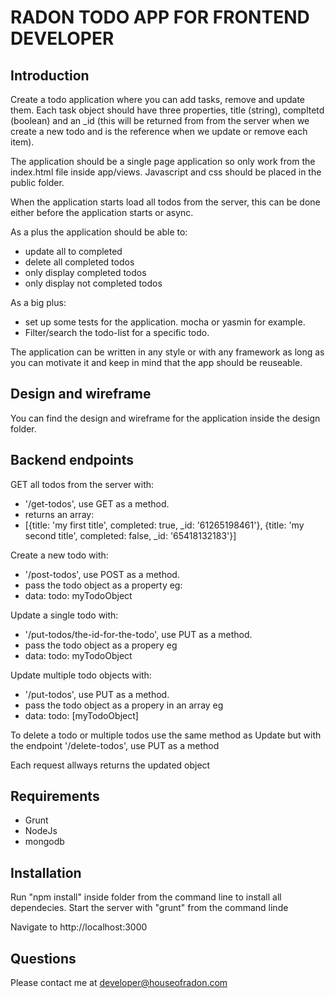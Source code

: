 RADON TODO APP FOR FRONTEND DEVELOPER
=================

## Introduction

Create a todo application where you can add tasks, remove and update them. 
Each task object should have three properties, title (string), compltetd (boolean) and an _id (this will be returned from from the server when we create a new todo and is the reference when we update or remove each item).

The application should be a single page application so only work from the index.html file inside app/views.
Javascript and css should be placed in the public folder.

When the application starts load all todos from the server, this can be done either before the application starts or async.

As a plus the application should be able to:
* update all to completed 
* delete all completed todos
* only display completed todos
* only display not completed todos

As a big plus:
* set up some tests for the application. mocha or yasmin for example.
* Filter/search the todo-list for a specific todo.

The application can be written in any style or with any framework as long as you can motivate it and keep in mind that the app should be reuseable.

## Design and wireframe

You can find the design and wireframe for the application inside the design folder.

## Backend endpoints

GET all todos from the server with:
- '/get-todos', use GET as a method.
- returns an array:
- [{title: 'my first title', completed: true, _id: '61265198461'}, {title: 'my second title', completed: false, _id: '65418132183'}]

Create a new todo with:
- '/post-todos', use POST as a method.
- pass the todo object as a property eg:
- data: todo: myTodoObject

Update a single todo with:
- '/put-todos/the-id-for-the-todo', use PUT as a method.
- pass the todo object as a propery eg
- data: todo: myTodoObject

Update multiple todo objects with:
- '/put-todos', use PUT as a method.
- pass the todo object as a propery in an array eg
- data: todo: [myTodoObject]

To delete a todo or multiple todos use the same method as Update 
but with the endpoint '/delete-todos', use PUT as a method

Each request allways returns the updated object

## Requirements

* Grunt
* NodeJs
* mongodb

## Installation

Run "npm install" inside folder from the command line to install all dependecies.
Start the server with "grunt" from the command linde

Navigate to http://localhost:3000

## Questions
Please contact me at developer@houseofradon.com


